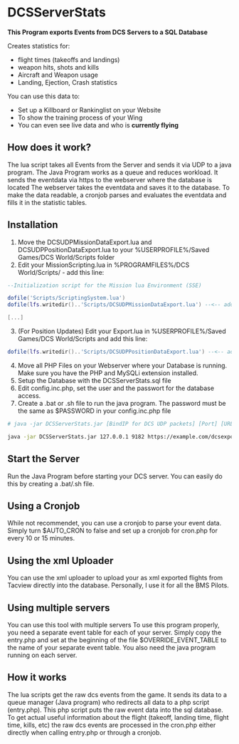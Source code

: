 # DCSServerStats



**This Program exports Events from DCS Servers to a SQL Database**

Creates statistics for:
- flight times (takeoffs and landings)
- weapon hits, shots and kills
- Aircraft and Weapon usage
- Landing, Ejection, Crash statistics

You can use this data to:
- Set up a Killboard or Rankinglist on your Website
- To show the training process of your Wing
- You can even see live data and who is **currently flying**


## How does it work?

The lua script takes all Events from the Server and sends it via UDP to a java program.
The Java Program works as a queue and reduces workload. It sends the eventdata via https to the webserver where the database is located
The webserver takes the eventdata and saves it to the database.
To make the data readable, a cronjob parses and evaluates the eventdata and fills it in the statistic tables.


## Installation
1. Move the DCSUDPMissionDataExport.lua and DCSUDPPositionDataExport.lua to your %USERPROFILE%/Saved Games/DCS World/Scripts folder
2. Edit your MissionScripting.lua in %PROGRAMFILES%/DCS World/Scripts/ - add this line:
```lua
--Initialization script for the Mission lua Environment (SSE)

dofile('Scripts/ScriptingSystem.lua')
dofile(lfs.writedir()..'Scripts/DCSUDPMissionDataExport.lua') --<-- add this line

[...]
```

3. (For Position Updates) Edit your Export.lua in %USERPROFILE%/Saved Games/DCS World/Scripts and add this line:
```lua
dofile(lfs.writedir()..'Scripts/DCSUDPPositionDataExport.lua') --<-- add this line
```

4. Move all PHP Files on your Webserver where your Database is running. Make sure you have the PHP and MySQLi extension installed.
5. Setup the Database with the DCSServerStats.sql file
6. Edit config.inc.php, set the user and the passwort for the database access.
7. Create a .bat or .sh file to run the java program. The password must be the same as $PASSWORD in your config.inc.php file
```sh
# java -jar DCSServerStats.jar [BindIP for DCS UDP packets] [Port] [URL to entry.php] [password] 

java -jar DCSServerStats.jar 127.0.0.1 9182 https://example.com/dcsexport/entry.php secretpassword
```

## Start the Server
Run the Java Program before starting your DCS server. You can easily do this by creating a .bat/.sh file.

## Using a Cronjob
While not recommendet, you can use a cronjob to parse your event data. Simply turn $AUTO_CRON to false and set up a cronjob for cron.php for every 10 or 15 minutes.

## Using the xml Uploader
You can use the xml uploader to upload your as xml exported flights from Tacview directly into the database. Personally, I use it for all the BMS Pilots. 

## Using multiple servers
You can use this tool with multiple servers
To use this program properly, you need a separate event table for each of your server.
Simply copy the entry.php and set at the beginning of the file $OVERRIDE_EVENT_TABLE to the name of your separate event table. You also need the java program running on each server.


## How it works
The lua scripts get the raw dcs events from the game. It sends its data to a queue manager (Java program) who redirects all data to a php script (entry.php). This php script puts the raw event data into the sql database. To get actual useful information about the flight (takeoff, landing time, flight time, kills, etc) the raw dcs events are processed in the cron.php either directly when calling entry.php or through a cronjob. 
